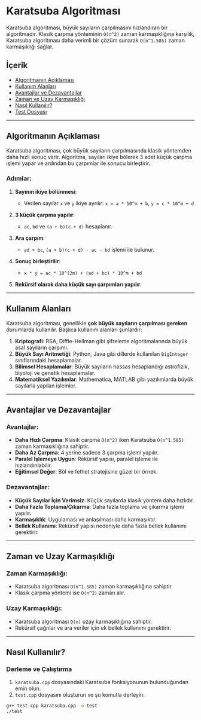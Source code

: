 # Karatsuba Algoritması

Karatsuba algoritması, büyük sayıların çarpılmasını hızlandıran bir algoritmadır. Klasik çarpma yönteminin `O(n^2)` zaman karmaşıklığına karşılık, Karatsuba algoritması daha verimli bir çözüm sunarak `O(n^1.585)` zaman karmaşıklığı sağlar.

## İçerik

- [Algoritmanın Açıklaması](#algoritmanın-açıklaması)
- [Kullanım Alanları](#kullanım-alanları)    
- [Avantajlar ve Dezavantajlar](#avantajlar-ve-dezavantajlar)
- [Zaman ve Uzay Karmaşıklığı](#zaman-ve-uzay-karmaşıklığı)
- [Nasıl Kullanılır?](#nasıl-kullanılır)
- [Test Dosyası](#test-dosyası)

---

## Algoritmanın Açıklaması

Karatsuba algoritması, çok büyük sayıların çarpılmasında klasik yöntemden daha hızlı sonuç verir. Algoritma, sayıları ikiye bölerek 3 adet küçük çarpma işlemi yapar ve ardından bu çarpımlar ile sonucu birleştirir.

### Adımlar:

1. **Sayının ikiye bölünmesi**:
   - Verilen sayılar `x` ve `y` ikiye ayrılır: `x = a * 10^m + b`, `y = c * 10^m + d`
   
2. **3 küçük çarpma yapılır**:
   - `ac`, `bd` ve `(a + b)(c + d)` hesaplanır.
   
3. **Ara çarpım**:
   - `ad + bc`, `(a + b)(c + d) - ac - bd` işlemi ile bulunur.

4. **Sonuç birleştirilir**:
   - `x * y = ac * 10^(2m) + (ad + bc) * 10^m + bd`

5. **Rekürsif olarak daha küçük sayı çarpımları yapılır**.

---

## Kullanım Alanları

Karatsuba algoritması, genellikle **çok büyük sayıların çarpılması gereken** durumlarda kullanılır. Başlıca kullanım alanları şunlardır:

1. **Kriptografi**: RSA, Diffie-Hellman gibi şifreleme algoritmalarında büyük asal sayıların çarpımı.
2. **Büyük Sayı Aritmetiği**: Python, Java gibi dillerde kullanılan `BigInteger` sınıflarındaki hesaplamalar.
3. **Bilimsel Hesaplamalar**: Büyük sayıların hassas hesaplandığı astrofizik, biyoloji ve genetik hesaplamalar.
4. **Matematiksel Yazılımlar**: Mathematica, MATLAB gibi yazılımlarda büyük sayılarla yapılan işlemler.

---

## Avantajlar ve Dezavantajlar

### Avantajlar:
- **Daha Hızlı Çarpma**: Klasik çarpma `O(n^2)` iken Karatsuba `O(n^1.585)` zaman karmaşıklığına sahiptir.
- **Daha Az Çarpma**: 4 yerine sadece 3 çarpma işlemi yapılır.
- **Paralel İşlemeye Uygun**: Rekürsif yapısı, paralel işleme ile hızlandırılabilir.
- **Eğitimsel Değer**: Böl ve fethet stratejisine güzel bir örnek.

### Dezavantajlar:
- **Küçük Sayılar İçin Verimsiz**: Küçük sayılarda klasik yöntem daha hızlıdır.
- **Daha Fazla Toplama/Çıkarma**: Daha fazla toplama ve çıkarma işlemi yapılır.
- **Karmaşıklık**: Uygulaması ve anlaşılması daha karmaşıktır.
- **Bellek Kullanımı**: Rekürsif yapısı nedeniyle daha fazla bellek kullanımı gerektirir.

---

## Zaman ve Uzay Karmaşıklığı

### Zaman Karmaşıklığı:
- Karatsuba algoritması `O(n^1.585)` zaman karmaşıklığına sahiptir.
- Klasik çarpma yöntemi ise `O(n^2)` zaman alır.
  
### Uzay Karmaşıklığı:
- Karatsuba algoritması `O(n)` uzay karmaşıklığına sahiptir.
- Rekürsif çağrılar ve ara veriler için ek bellek kullanımı gerektirir.

---

## Nasıl Kullanılır?

### Derleme ve Çalıştırma

1. `karatsuba.cpp` dosyasındaki Karatsuba fonksiyonunun bulunduğundan emin olun.
2. `test.cpp` dosyasını oluşturun ve şu komutla derleyin:

```bash
g++ test.cpp karatsuba.cpp -o test
./test
```